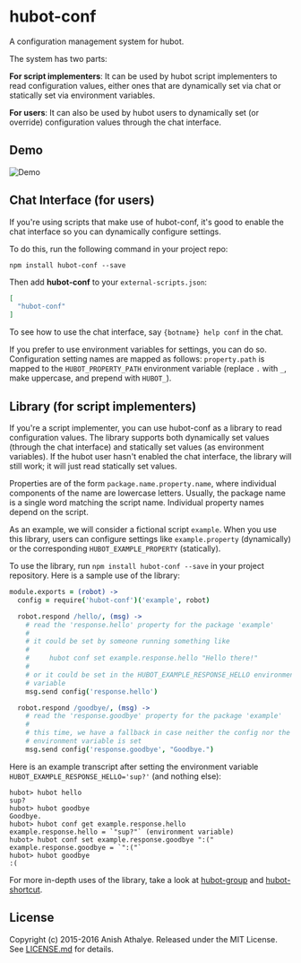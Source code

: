 # hubot-conf

A configuration management system for hubot.

The system has two parts:

**For script implementers**: It can be used by hubot script implementers to
read configuration values, either ones that are dynamically set via chat or
statically set via environment variables.

**For users**: It can also be used by hubot users to dynamically set (or
override) configuration values through the chat interface.

## Demo

![Demo](https://raw.githubusercontent.com/anishathalye/hubot-conf/docs/demo.png)

## Chat Interface (for users)

If you're using scripts that make use of hubot-conf, it's good to enable the
chat interface so you can dynamically configure settings.

To do this, run the following command in your project repo:

`npm install hubot-conf --save`

Then add **hubot-conf** to your `external-scripts.json`:

```json
[
  "hubot-conf"
]
```

To see how to use the chat interface, say `{botname} help conf` in the chat.

If you prefer to use environment variables for settings, you can do so.
Configuration setting names are mapped as follows: `property.path` is mapped to
the `HUBOT_PROPERTY_PATH` environment variable (replace `.` with `_`, make
uppercase, and prepend with `HUBOT_`).

## Library (for script implementers)

If you're a script implementer, you can use hubot-conf as a library to read
configuration values. The library supports both dynamically set values (through
the chat interface) and statically set values (as environment variables). If
the hubot user hasn't enabled the chat interface, the library will still work;
it will just read statically set values.

Properties are of the form `package.name.property.name`, where individual
components of the name are lowercase letters. Usually, the package name is a
single word matching the script name. Individual property names depend on the
script.

As an example, we will consider a fictional script `example`. When you use this
library, users can configure settings like `example.property` (dynamically) or
the corresponding `HUBOT_EXAMPLE_PROPERTY` (statically).

To use the library, run `npm install hubot-conf --save` in your project
repository. Here is a sample use of the library:

```coffee
module.exports = (robot) ->
  config = require('hubot-conf')('example', robot)

  robot.respond /hello/, (msg) ->
    # read the 'response.hello' property for the package 'example'
    #
    # it could be set by someone running something like
    #
    #     hubot conf set example.response.hello "Hello there!"
    #
    # or it could be set in the HUBOT_EXAMPLE_RESPONSE_HELLO environment
    # variable
    msg.send config('response.hello')

  robot.respond /goodbye/, (msg) ->
    # read the 'response.goodbye' property for the package 'example'
    #
    # this time, we have a fallback in case neither the config nor the
    # environment variable is set
    msg.send config('response.goodbye', "Goodbye.")
```

Here is an example transcript after setting the environment variable
`HUBOT_EXAMPLE_RESPONSE_HELLO='sup?'` (and nothing else):

```
hubot> hubot hello
sup?
hubot> hubot goodbye
Goodbye.
hubot> hubot conf get example.response.hello
example.response.hello = `"sup?"` (environment variable)
hubot> hubot conf set example.response.goodbye ":("
example.response.goodbye = `":("`
hubot> hubot goodbye
:(
```

For more in-depth uses of the library, take a look at
[hubot-group][hubot-group] and [hubot-shortcut][hubot-shortcut].

## License

Copyright (c) 2015-2016 Anish Athalye. Released under the MIT License. See
[LICENSE.md][license] for details.

[license]: LICENSE.md
[hubot-group]: https://github.com/anishathalye/hubot-group
[hubot-shortcut]: https://github.com/anishathalye/hubot-shortcut
